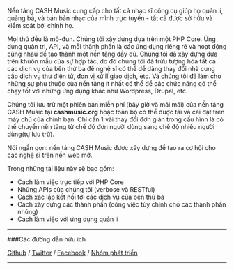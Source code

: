 Nền tảng CASH Music cung cấp cho tất cả nhạc sĩ công cụ giúp họ quản lí, quảng bá, và bán bản nhạc của mình trực tuyến - tất cả được sở hữu và kiểm soát bởi chính họ.

Mọi thứ đều là mô-đun. Chúng tôi xây dựng dựa trên một PHP Core. Ứng dụng quản trị, API, và mỗi thành phần là các ứng dụng riêng rẽ và hoạt động cùng nhau để tạo thành một nền tảng đầy đủ. Chúng tôi đã xây dựng dựa trên khuôn mẫu của sự hợp tác, do đó chúng tôi đã trừu tượng hóa tất cả các dịch vụ của bên thứ ba để nghệ sĩ có thể dễ dàng thay đổi nhà cung cấp dịch vụ thư điện tử, đơn vị xử lí giao dịch, etc. Và chúng tôi đã làm cho những sự phụ thuộc của nền tảng ít nhất có thể để các chức năng có thể chạy tốt với những ứng dụng khác như Wordpress, Drupal, etc.

Chúng tôi lưu trữ một phiên bản miễn phí (bây giờ và mãi mãi) của nền tảng CASH Music tại **cashmusic.org**
hoặc toàn bộ có thể được tải và cài đặt trên máy chủ của chính bạn. Chỉ cần 1 vài thay đổi đơn giản trong cấu hình là có thể chuyển nền tảng từ chế độ đơn người dùng sang chế độ nhiều người dùng(tự lưu trữ). 

Nói ngắn gọn: nền tảng CASH Music được xây dựng để tạo ra cơ hội cho các nghệ sĩ trên nền web mở.

Trong những tài liệu này sẽ bao gồm:

 * Cách làm việc trực tiếp với PHP Core
 * Những APIs của chúng tôi (verbose và RESTful)
 * Cách xác lập kết nối tới các dịch vụ của bên thứ ba
 * Cách xây dựng các thành phần (công việc tùy chỉnh cho các thành phần nhúng)
 * Cách làm việc với ứng dụng quản lí

------------------------------

###Các đường dẫn hữu ích

<a href="http://github.com/cashmusic" class="button">Github</a> /
<a href="http://twitter.com/cashmusic" class="button">Twitter</a> /
<a href="http://www.facebook.com/cashmusic.org" class="button">Facebook</a> /
<a href="https://groups.google.com/d/forum/cash-build" class="button">Nhóm phát triển</a>

------------------------------
